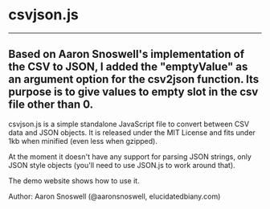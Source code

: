 # csvjson.js

-----------
Based on Aaron Snoswell's implementation of the CSV to JSON, I added the "emptyValue" as an argument option for the csv2json function. 
Its purpose is to give values to empty slot in the csv file other than 0.
-----------

csvjson.js is a simple standalone JavaScript file to convert between CSV data
and JSON objects. It is released under the MIT License and fits under 1kb when
minified (even less when gzipped).

At the moment it doesn't have any support for parsing JSON strings, only JSON
style objects (you'll need to use JSON.js to work around that).

The demo website shows how to use it.

Author: Aaron Snoswell (@aaronsnoswell, elucidatedbiany.com)
